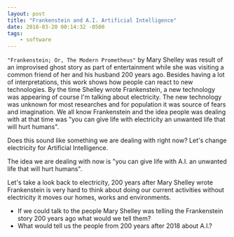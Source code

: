 ```yaml
---
layout: post
title: "Frankenstein and A.I. Artificial Intelligence"
date: 2018-03-20 00:14:32 -0500
tags:
    - software
---
```


`"Frankenstein; Or, The Modern Prometheus"` by Mary Shelley was result of an improvised ghost story as part of entertainment  while she was visiting a common friend of her and his husband 200 years ago. Besides having a lot of interpretations, this work shows how people can react to new technologies. By the time Shelley wrote Frankenstein, a new technology was appearing of course I'm talking about electricity. The new technology was unknown for most researches and for population it was source of fears and imagination. We all know Frankenstein and the idea people was dealing with at that time was "you can give life with electricity an unwanted life that will hurt humans".

Does this sound like something we are dealing with right now? Let's change electricity for Artificial Intelligence.

The idea we are dealing with now is "you can give life with A.I. an unwanted life that will hurt humans".

Let's take a look back to electricity, 200 years after Mary Shelley wrote Frankenstein is very hard to think about doing our current activities without electricity it moves our homes, works and environments.

- If we could talk to the people Mary Shelley was telling the Frankenstein story 200 years ago what would we tell them?
- What would tell us the people from 200 years after 2018 about A.I.?
